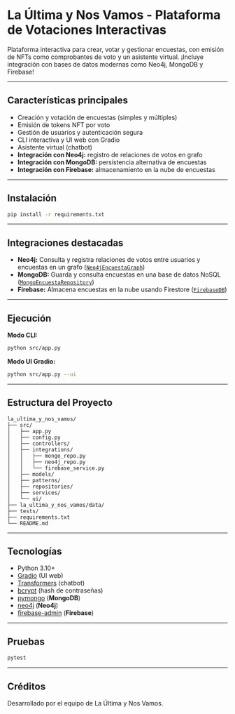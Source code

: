 # La Última y Nos Vamos - Plataforma de Votaciones Interactivas

Plataforma interactiva para crear, votar y gestionar encuestas, con emisión de NFTs como comprobantes de voto y un asistente virtual. ¡Incluye integración con bases de datos modernas como Neo4j, MongoDB y Firebase!

---

## Características principales

- Creación y votación de encuestas (simples y múltiples)
- Emisión de tokens NFT por voto
- Gestión de usuarios y autenticación segura
- CLI interactiva y UI web con Gradio
- Asistente virtual (chatbot)
- **Integración con Neo4j:** registro de relaciones de votos en grafo
- **Integración con MongoDB:** persistencia alternativa de encuestas
- **Integración con Firebase:** almacenamiento en la nube de encuestas

---

## Instalación

```bash
pip install -r requirements.txt
```

---

## Integraciones destacadas

- **Neo4j:** Consulta y registra relaciones de votos entre usuarios y encuestas en un grafo ([`Neo4jEncuestaGraph`](src/integrations/neo4j_repo.py))
- **MongoDB:** Guarda y consulta encuestas en una base de datos NoSQL ([`MongoEncuestaRepository`](src/integrations/mongo_repo.py))
- **Firebase:** Almacena encuestas en la nube usando Firestore ([`FirebaseDB`](src/integrations/firebase_service.py))

---

## Ejecución

**Modo CLI:**
```bash
python src/app.py
```

**Modo UI Gradio:**
```bash
python src/app.py --ui
```

---

## Estructura del Proyecto

```
la_ultima_y_nos_vamos/
├── src/
│   ├── app.py
│   ├── config.py
│   ├── controllers/
│   ├── integrations/
│   │   ├── mongo_repo.py
│   │   ├── neo4j_repo.py
│   │   └── firebase_service.py
│   ├── models/
│   ├── patterns/
│   ├── repositories/
│   ├── services/
│   └── ui/
├── la_ultima_y_nos_vamos/data/
├── tests/
├── requirements.txt
└── README.md
```

---

## Tecnologías

- Python 3.10+
- [Gradio](https://gradio.app/) (UI web)
- [Transformers](https://huggingface.co/transformers/) (chatbot)
- [bcrypt](https://pypi.org/project/bcrypt/) (hash de contraseñas)
- [pymongo](https://pymongo.readthedocs.io/) (**MongoDB**)
- [neo4j](https://neo4j.com/) (**Neo4j**)
- [firebase-admin](https://firebase.google.com/docs/admin/setup) (**Firebase**)


---

## Pruebas

```bash
pytest
```

---

## Créditos

Desarrollado por el equipo de La Última y Nos Vamos.